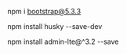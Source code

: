 <!-- installer Bootstrap -->
npm i bootstrap@5.3.3

<!-- installer Husky -->
npm install husky --save-dev

<!-- Installer Admin LTE -->
npm install admin-lte@^3.2 --save